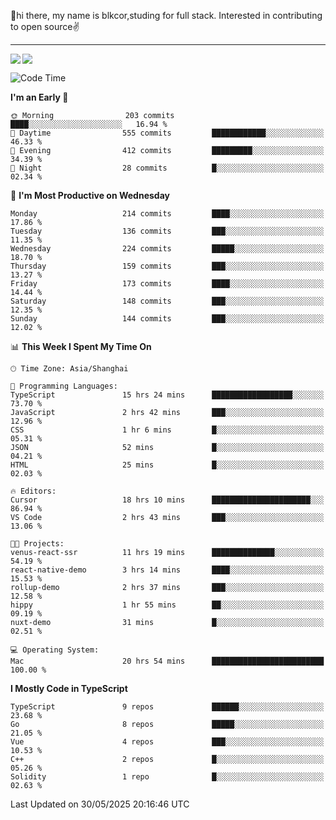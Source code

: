 👋hi there, my name is blkcor,studing for full stack.
Interested in contributing to open source✌️

<hr/>

![](https://github-readme-stats.vercel.app/api?username=blkcor)
<a href="https://github.com/blkcor/github-readme-stats">
    <img align="left" src="https://github-readme-stats.vercel.app/api/top-langs/?username=blkcor&hide=jupyter%20notebook,shaderlab,tex,c%23&langs_count=9" />
</a>


<!--START_SECTION:waka-->
![Code Time](http://img.shields.io/badge/Code%20Time-2%2C066%20hrs%2055%20mins-blue)

**I'm an Early 🐤** 

```text
🌞 Morning                203 commits         ████░░░░░░░░░░░░░░░░░░░░░   16.94 % 
🌆 Daytime                555 commits         ████████████░░░░░░░░░░░░░   46.33 % 
🌃 Evening                412 commits         █████████░░░░░░░░░░░░░░░░   34.39 % 
🌙 Night                  28 commits          █░░░░░░░░░░░░░░░░░░░░░░░░   02.34 % 
```
📅 **I'm Most Productive on Wednesday** 

```text
Monday                   214 commits         ████░░░░░░░░░░░░░░░░░░░░░   17.86 % 
Tuesday                  136 commits         ███░░░░░░░░░░░░░░░░░░░░░░   11.35 % 
Wednesday                224 commits         █████░░░░░░░░░░░░░░░░░░░░   18.70 % 
Thursday                 159 commits         ███░░░░░░░░░░░░░░░░░░░░░░   13.27 % 
Friday                   173 commits         ████░░░░░░░░░░░░░░░░░░░░░   14.44 % 
Saturday                 148 commits         ███░░░░░░░░░░░░░░░░░░░░░░   12.35 % 
Sunday                   144 commits         ███░░░░░░░░░░░░░░░░░░░░░░   12.02 % 
```


📊 **This Week I Spent My Time On** 

```text
🕑︎ Time Zone: Asia/Shanghai

💬 Programming Languages: 
TypeScript               15 hrs 24 mins      ██████████████████░░░░░░░   73.70 % 
JavaScript               2 hrs 42 mins       ███░░░░░░░░░░░░░░░░░░░░░░   12.96 % 
CSS                      1 hr 6 mins         █░░░░░░░░░░░░░░░░░░░░░░░░   05.31 % 
JSON                     52 mins             █░░░░░░░░░░░░░░░░░░░░░░░░   04.21 % 
HTML                     25 mins             █░░░░░░░░░░░░░░░░░░░░░░░░   02.03 % 

🔥 Editors: 
Cursor                   18 hrs 10 mins      ██████████████████████░░░   86.94 % 
VS Code                  2 hrs 43 mins       ███░░░░░░░░░░░░░░░░░░░░░░   13.06 % 

🐱‍💻 Projects: 
venus-react-ssr          11 hrs 19 mins      ██████████████░░░░░░░░░░░   54.19 % 
react-native-demo        3 hrs 14 mins       ████░░░░░░░░░░░░░░░░░░░░░   15.53 % 
rollup-demo              2 hrs 37 mins       ███░░░░░░░░░░░░░░░░░░░░░░   12.58 % 
hippy                    1 hr 55 mins        ██░░░░░░░░░░░░░░░░░░░░░░░   09.19 % 
nuxt-demo                31 mins             █░░░░░░░░░░░░░░░░░░░░░░░░   02.51 % 

💻 Operating System: 
Mac                      20 hrs 54 mins      █████████████████████████   100.00 % 
```

**I Mostly Code in TypeScript** 

```text
TypeScript               9 repos             ██████░░░░░░░░░░░░░░░░░░░   23.68 % 
Go                       8 repos             █████░░░░░░░░░░░░░░░░░░░░   21.05 % 
Vue                      4 repos             ███░░░░░░░░░░░░░░░░░░░░░░   10.53 % 
C++                      2 repos             █░░░░░░░░░░░░░░░░░░░░░░░░   05.26 % 
Solidity                 1 repo              █░░░░░░░░░░░░░░░░░░░░░░░░   02.63 % 
```




 Last Updated on 30/05/2025 20:16:46 UTC
<!--END_SECTION:waka-->


